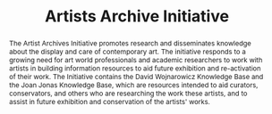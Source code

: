 ---
pid: artists-archive
done: true
title: Artists Archive Initiative
category: Other
tags:
- visual-culture
abstract: The Artist Archives Initiative promotes research and disseminates knowledge
  about the display and care of contemporary art. The initiative responds to a growing
  need for art world professionals and academic researchers to work with artists in
  building information resources to aid future exhibition and re-activation of their
  work. The Initiative contains the David Wojnarowicz Knowledge Base and the Joan
  Jonas Knowledge Base, which are resources intended to aid curators, conservators,
  and others who are researching the work these artists, and to assist in future exhibition
  and conservation of the artists' works.
pis:
- martin
- engel
link: https://artistarchives.hosting.nyu.edu/projects/ 
image: artists-archive.jpg
hero_image: "/media/projects/artists-archive.jpg"
order: '028'
layout: project
---